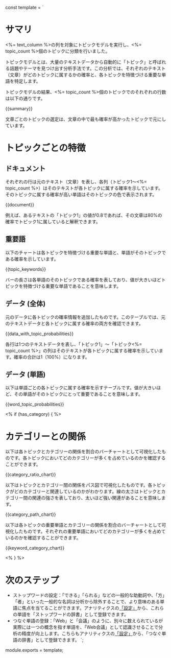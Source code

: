 const template = `
# サマリ

<%= text_column %>の列を対象にトピックモデルを実行し、<%= topic_count %>個のトピックに分類を行いました。

トピックモデルとは、大量のテキストデータから自動的に「トピック」と呼ばれる話題やテーマを見つけ出す分析手法です。この分析では、それぞれのテキスト（文章）がどのトピックに属するかの確率と、各トピックを特徴づける重要な単語を特定します。

トピックモデルの結果、<%= topic_count %>個のトピックでのそれぞれの行数は以下の通りです。

{{summary}}

文章ごとのトピックの選定は、文章の中で最も確率が高かったトピックで元にしています。

# トピックごとの特徴

## ドキュメント

それぞれの行は元のテキスト（文章）を表し、各列（トピック1～<%= topic_count %>）はそのテキストが各トピックに属する確率を示しています。そのトピックに属する確率が高い単語はそのトピックの色で表示されます。

{{document}}

例えば、あるテキストの「トピック1」の値が0.8であれば、その文章は80%の確率でトピック1に属していると解釈できます。

## 重要語

以下のチャートは各トピックを特徴づける重要な単語と、単語がそのトピックである確率を示しています。

{{topic_keywords}}

バーの長さは各単語のそのトピックである確率を表しており、値が大きいほどトピックを特徴づける重要な単語であることを意味します。

## データ (全体)

元のデータに各トピックの確率情報を追加したものです。このテーブルでは、元のテキストデータと各トピックに属する確率の両方を確認できます。

{{data_with_topic_probabilities}}

各行は1つのテキストデータを表し、「トピック1」～「トピック<%= topic_count %>」の列はそのテキストが各トピックに属する確率を示しています。確率の合計は1（100%）になります。

## データ (単語)

以下は単語ごとの各トピックに属する確率を示すテーブルです。値が大きいほど、その単語がそのトピックにとって重要であることを意味します。

{{word_topic_probabilities}}

<% if (has_category) { %>

# カテゴリーとの関係

以下は各トピックとカテゴリーの関係を割合のバーチャートとして可視化したものです。各トピックにおいてどのカテゴリーが多くを占めているのかを確認することができます。

{{category_ratio_chart}}


以下はトピックとカテゴリー間の関係をパス図で可視化したものです。各トピックがどのカテゴリーと関連しているのかがわかります。線の太さはトピックとカテゴリー間の関連の強さを表しており、太いほど強い関連があることを意味します。

{{category_path_chart}}

以下は各トピックの重要単語とカテゴリーの関係を割合のバーチャートとして可視化したものです。それぞれの重要単語においてどのカテゴリーが多くを占めているのかを確認することができます。

{{keyword_category_chart}}

<% } %>

# 次のステップ

* ストップワードの設定：「できる」「られる」などの一般的な助動詞や、「方」「者」といった一般的な名詞は分析から除外することで、より意味のある単語に焦点を当てることができます。アナリティクスの[「設定」](//analytics/settings)から、これらの単語を「ストップワードの辞書」として登録できます。
* つなぐ単語の登録：「Web」と「会議」のように、別々に数えられているが実際には一つの概念を指す単語を、「Web会議」として認識させることで分析の精度が向上します。こちらもアナリティクスの[「設定」](//analytics/settings)から、「つなぐ単語の辞書」として登録できます。
`;

module.exports = template;
